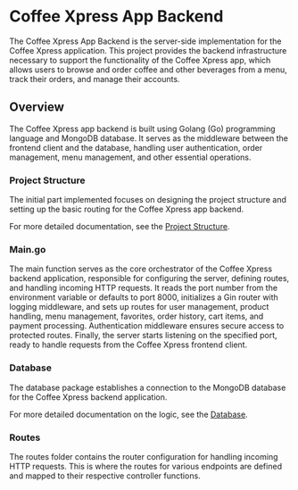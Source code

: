 # Coffee Xpress App Backend
The Coffee Xpress App Backend is the server-side implementation for the Coffee Xpress application. This project provides the backend infrastructure necessary to support the functionality of the Coffee Xpress app, which allows users to browse and order coffee and other beverages from a menu, track their orders, and manage their accounts.

## Overview
The Coffee Xpress app backend is built using Golang (Go) programming language and MongoDB database. It serves as the middleware between the frontend client and the database, handling user authentication, order management, menu management, and other essential operations.

### Project Structure
The initial part implemented focuses on designing the project structure and setting up the basic routing for the Coffee Xpress app backend.

For more detailed documentation, see the [Project Structure](./Readme/ProjectStructure.md).

### Main.go
The main function serves as the core orchestrator of the Coffee Xpress backend application, responsible for configuring the server, defining routes, and handling incoming HTTP requests. It reads the port number from the environment variable or defaults to port 8000, initializes a Gin router with logging middleware, and sets up routes for user management, product handling, menu management, favorites, order history, cart items, and payment processing. Authentication middleware ensures secure access to protected routes. Finally, the server starts listening on the specified port, ready to handle requests from the Coffee Xpress frontend client.

### Database
The database package establishes a connection to the MongoDB database for the Coffee Xpress backend application. 

For more detailed documentation on the logic, see the [Database](./Readme/Database.md).

### Routes
The routes folder contains the router configuration for handling incoming HTTP requests. This is where the routes for various endpoints are defined and mapped to their respective controller functions.